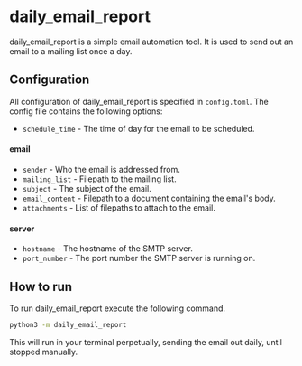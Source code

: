 # daily_email_report

daily_email_report is a simple email automation tool.
It is used to send out an email to a mailing list once a day.

## Configuration

All configuration of daily_email_report is specified in `config.toml`.
The config file contains the following options:

 - `schedule_time` - The time of day for the email to be scheduled.

#### email
 - `sender` - Who the email is addressed from.
 - `mailing_list` - Filepath to the mailing list.
 - `subject` - The subject of the email.
 - `email_content` - Filepath to a document containing the email's body.
 - `attachments` - List of filepaths to attach to the email.

#### server
 - `hostname` - The hostname of the SMTP server.
 - `port_number` - The port number the SMTP server is running on.

## How to run

To run daily_email_report execute the following command.
```bash
python3 -m daily_email_report
```
This will run in your terminal perpetually, sending the email out daily,
until stopped manually.
